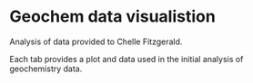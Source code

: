 # Geochem data visualistion

Analysis of data provided to Chelle Fitzgerald.

Each tab provides a plot and data used in the initial analysis of geochemistry
data.
